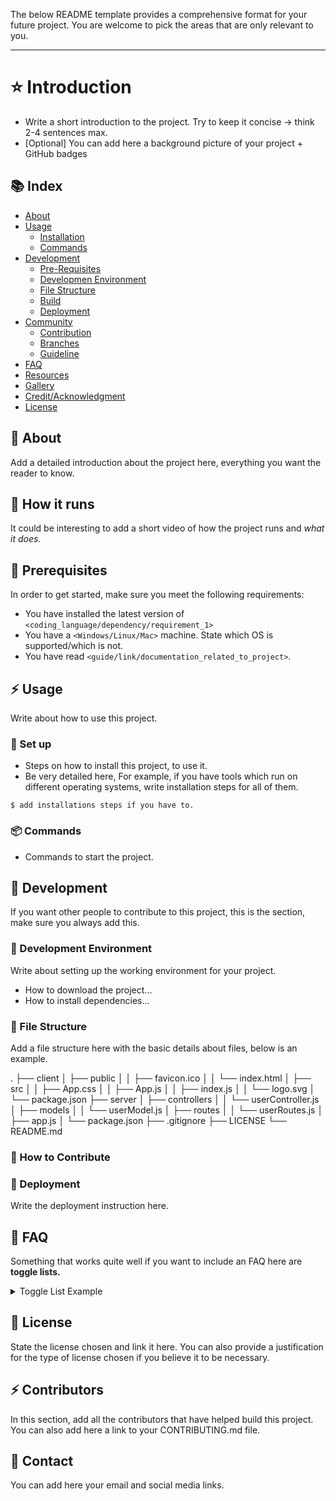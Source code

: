 
The below README template provides a comprehensive format for your future project. 
You are welcome to pick the areas that are only relevant to you. 

---

# ⭐️ Introduction
- Write a short introduction to the project. Try to keep it concise -> think 2-4 sentences max. 
- [Optional] You can add here a background picture of your project + GitHub badges 

## 📚 Index

- [About](#beginner-about)
- [Usage](#zap-usage)
  - [Installation](#electric_plug-installation)
  - [Commands](#package-commands)
- [Development](#wrench-development)
  - [Pre-Requisites](#notebook-pre-requisites)
  - [Developmen Environment](#nut_and_bolt-development-environment)
  - [File Structure](#file_folder-file-structure)
  - [Build](#hammer-build)  
  - [Deployment](#rocket-deployment)  
- [Community](#cherry_blossom-community)
  - [Contribution](#fire-contribution)
  - [Branches](#cactus-branches)
  - [Guideline](#exclamation-guideline)  
- [FAQ](#question-faq)
- [Resources](#page_facing_up-resources)
- [Gallery](#camera-gallery)
- [Credit/Acknowledgment](#star2-creditacknowledgment)
- [License](#lock-license)

##  :beginner: About
Add a detailed introduction about the project here, everything you want the reader to know.

## 📼 How it runs
It could be interesting to add a short video of how the project runs and _what it does._ 

## 🙏 Prerequisites

In order to get started, make sure you meet the following requirements:

<!--- These are just example requirements. Add, duplicate or remove as required --->
* You have installed the latest version of `<coding_language/dependency/requirement_1>`
* You have a `<Windows/Linux/Mac>` machine. State which OS is supported/which is not.
* You have read `<guide/link/documentation_related_to_project>`.


## :zap: Usage
Write about how to use this project.

###  💽 Set up
- Steps on how to install this project, to use it.
- Be very detailed here, For example, if you have tools which run on different operating systems, write installation steps for all of them.

```
$ add installations steps if you have to.
```

###  :package: Commands
- Commands to start the project.

##  :wrench: Development
If you want other people to contribute to this project, this is the section, make sure you always add this.


###  :nut_and_bolt: Development Environment
Write about setting up the working environment for your project.
- How to download the project...
- How to install dependencies...


###  :file_folder: File Structure

Add a file structure here with the basic details about files, below is an example.


.
├── client
│   ├── public
│   │   ├── favicon.ico
│   │   └── index.html
│   ├── src
│   │   ├── App.css
│   │   ├── App.js
│   │   ├── index.js
│   │   └── logo.svg
│   └── package.json
├── server
│   ├── controllers
│   │   └── userController.js
│   ├── models
│   │   └── userModel.js
│   ├── routes
│   │   └── userRoutes.js
│   ├── app.js
│   └── package.json
├── .gitignore
├── LICENSE
└── README.md


###  :hammer: How to Contribute



### :rocket: Deployment
Write the deployment instruction here.


## 🧐 FAQ
Something that works quite well if you want to include an FAQ  here are **toggle lists.** 

<details>
  <summary>Toggle List Example</summary>
  
  ### Title
  1. ABC
  2. DEF
     * Hello
     * Bye

  ### Here's the MARKDOWN template to build your own toggle lists
  ```
    <details>
    <summary>Toggle List Example</summary>
    
    ### Heading
    1. ABC
    2. DEF
       * Hello
       * Bye
    </details>
  ```

</details>

## 📃 License
State the license chosen and link it here.
You can also provide a justification for the type of license chosen if you believe it to be necessary.

## ⚡️ Contributors
In this section, add all the contributors that have helped build this project.
You can also add here a link to your CONTRIBUTING.md file.

## 📧 Contact 
You can add here your email and social media links.
